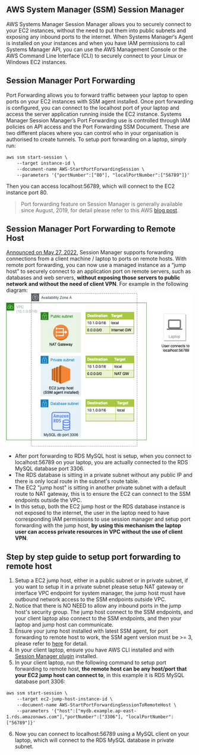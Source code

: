 ## AWS System Manager (SSM) Session Manager
AWS Systems Manager Session Manager allows you to securely connect to your EC2 instances, without the need to put them into public subnets and exposing any inbound ports to the internet. When Systems Manager‘s Agent is installed on your instances and when you have IAM permissions to call Systems Manager API, you can use the AWS Management Console or the AWS Command Line Interface (CLI) to securely connect to your Linux or Windows EC2 instances.

## Session Manager Port Forwarding
Port Forwarding allows you to forward traffic between your laptop to open ports on your EC2 instances with SSM agent installed. Once port forwarding is configured, you can connect to the localhost port of your laptop and access the server application running inside the EC2 instance. Systems Manager Session Manager’s Port Forwarding use is controlled through IAM policies on API access and the Port Forwarding SSM Document. These are two different places where you can control who in your organisation is authorised to create tunnels. To setup port forwarding on a laptop, simply run:
```
aws ssm start-session \
    --target instance-id \
    --document-name AWS-StartPortForwardingSession \
    --parameters '{"portNumber":["80"], "localPortNumber":["56789"]}'
```
Then you can access localhost:56789, which will connect to the EC2 instance port 80.
> Port forwarding feature on Session Manager is generally available since August, 2019, for detail please refer to this AWS [blog post](https://aws.amazon.com/blogs/aws/new-port-forwarding-using-aws-system-manager-sessions-manager/).

## Session Manager Port Forwarding to Remote Host
[Announced on May 27, 2022](https://aws.amazon.com/about-aws/whats-new/2022/05/aws-systems-manager-support-port-forwarding-remote-hosts-using-session-manager/), Session Manager supports forwarding connections from a client machine / laptop to ports on remote hosts. With remote port forwarding, you can now use a managed instance as a “jump host” to securely connect to an application port on remote servers, such as databases and web servers, **without exposing those servers to public network and without the need of client VPN**. For example in the following diagram:
![](diagram/ssm-port-forward-diagram.drawio.png)

- After port forwarding to RDS MySQL host is setup, when you connect to localhost:56789 on your laptop, you are actually connected to the RDS MySQL database port 3306.
- The RDS database is sitting in a private subnet without any public IP and there is only local route in the subnet's route table.
- The EC2 "jump host" is sitting in another private subnet with a default route to NAT gateway, this is to ensure the EC2 can connect to the SSM endpoints outside the VPC.
- In this setup, both the EC2 jump host or the RDS database instance is not exposed to the internet, the user in the laptop need to have corresponding IAM permissions to use session manager and setup port forwarding with the jump host, **by using this mechanism the laptop user can access private resources in VPC without the use of client VPN**.

## Step by step guide to setup port forwarding to remote host
1. Setup a EC2 jump host, either in a public subnet or in private subnet, if you want to setup it in a private subnet please setup NAT gateway or interface VPC endpoint for system manager, the jump host must have outbound network access to the SSM endpoints outside VPC.
2. Notice that there is NO NEED to allow any inbound ports in the jump host's security group. The jump host connect to the SSM endpoints, and your client laptop also connect to the SSM endpoints, and then your laptop and jump host can communicate.
3. Ensure your jump host installed with latest SSM agent, for port forwarding to remote host to work, the SSM agent version must be >= 3, please refer to [here](https://docs.aws.amazon.com/systems-manager/latest/userguide/ssm-agent-v3.html) for detail.
4. In your client laptop, ensure you have AWS CLI installed and with [Session Manager plugin](https://docs.aws.amazon.com/systems-manager/latest/userguide/session-manager-working-with-install-plugin.html) installed.
5. In your client laptop, run the following command to setup port forwarding to remote host, **the remote host can be any host/port that your EC2 jump host can connect to**, in this example it is RDS MySQL database port 3306:
```
aws ssm start-session \
    --target ec2-jump-host-instance-id \
    --document-name AWS-StartPortForwardingSessionToRemoteHost \
    --parameters '{"host":["mydb.example.ap-east-1.rds.amazonaws.com"],"portNumber":["3306"], "localPortNumber":["56789"]}'
```
6. Now you can connect to localhost:56789 using a MySQL client on your laptop, which will connect to the RDS MySQL database in private subnet.
